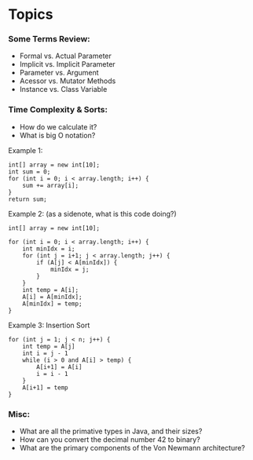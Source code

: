 # Topics

### Some Terms Review:
- Formal vs. Actual Parameter
- Implicit vs. Implicit Parameter
- Parameter vs. Argument
- Acessor vs. Mutator Methods
- Instance vs. Class Variable

### Time Complexity & Sorts:
- How do we calculate it?
- What is big O notation?

Example 1:

	int[] array = new int[10];
	int sum = 0;
	for (int i = 0; i < array.length; i++) {
		sum += array[i];
	}
	return sum;

Example 2: (as a sidenote, what is this code doing?)

	int[] array = new int[10];

	for (int i = 0; i < array.length; i++) {
		int minIdx = i;
		for (int j = i+1; j < array.length; j++) {
			if (A[j] < A[minIdx]) {
				minIdx = j;
			}
		}
		int temp = A[i];
		A[i] = A[minIdx];
		A[minIdx] = temp;
	}

Example 3: Insertion Sort

	for (int j = 1; j < n; j++) { 
		int temp = A[j] 
		int i = j - 1 
		while (i > 0 and A[i] > temp) {
			A[i+1] = A[i] 
			i = i - 1
		}
		A[i+1] = temp
	}


### Misc:
- What are all the primative types in Java, and their sizes?
- How can you convert the decimal number 42 to binary?
- What are the primary components of the Von Newmann architecture?